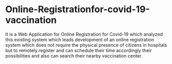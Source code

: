 # Online-Registrationfor-covid-19-vaccination
It is a Web Application for Online Registration for Covid-19 which analyzed this existing system which leads development of an online registration system which does not require the physical presence of citizens in hospitals but to remotely register and can schedule their time accordingly their possibilities and also can search their nearby vaccination center. 
